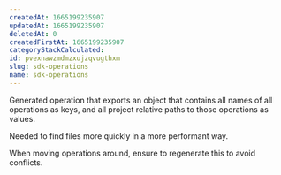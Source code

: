```yaml
---
createdAt: 1665199235907
updatedAt: 1665199235907
deletedAt: 0
createdFirstAt: 1665199235907
categoryStackCalculated: 
id: pvexnawzmdmzxujzqvugthxm
slug: sdk-operations
name: sdk-operations
---
```






































Generated operation that exports an object that contains all names of all operations as keys, and all project relative paths to those operations as values.

Needed to find files more quickly in a more performant way.

When moving operations around, ensure to regenerate this to avoid conflicts.
